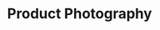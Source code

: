 ---
layout: gallery
title: "Product Photography"
blurb: "Describe the genre here"
gallerytype: "img/products"
---